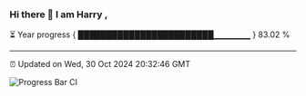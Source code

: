 ### Hi there 👋 I am Harry , 

⏳ Year progress { ████████████████████████▁▁▁▁▁▁ } 83.02 %

---

⏰ Updated on Wed, 30 Oct 2024 20:32:46 GMT

![Progress Bar CI](https://github.com/duykhang68/duykhang68/workflows/Progress%20Bar%20CI/badge.svg)
